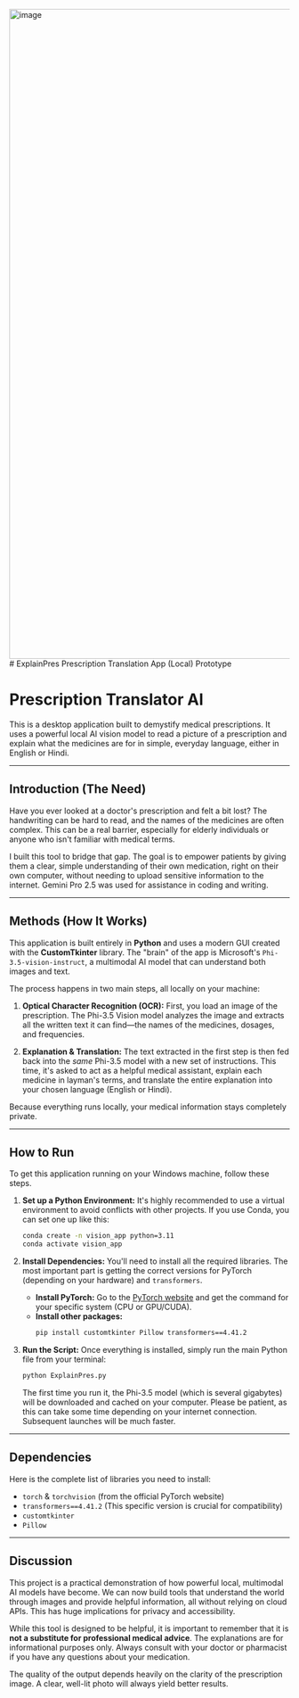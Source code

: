 <img width="892" height="1166" alt="image" src="https://github.com/user-attachments/assets/f879bff7-bcfa-4353-ba55-26b55de69419" /># ExplainPres
Prescription Translation App (Local) Prototype
# Prescription Translator AI

This is a desktop application built to demystify medical prescriptions. It uses a powerful local AI vision model to read a picture of a prescription and explain what the medicines are for in simple, everyday language, either in English or Hindi.



---

## Introduction (The Need)

Have you ever looked at a doctor's prescription and felt a bit lost? The handwriting can be hard to read, and the names of the medicines are often complex. This can be a real barrier, especially for elderly individuals or anyone who isn't familiar with medical terms.

I built this tool to bridge that gap. The goal is to empower patients by giving them a clear, simple understanding of their own medication, right on their own computer, without needing to upload sensitive information to the internet. Gemini Pro 2.5 was used for assistance in coding and writing.

---

## Methods (How It Works)

This application is built entirely in **Python** and uses a modern GUI created with the **CustomTkinter** library. The "brain" of the app is Microsoft's `Phi-3.5-vision-instruct`, a multimodal AI model that can understand both images and text.

The process happens in two main steps, all locally on your machine:

1.  **Optical Character Recognition (OCR):** First, you load an image of the prescription. The Phi-3.5 Vision model analyzes the image and extracts all the written text it can find—the names of the medicines, dosages, and frequencies.

2.  **Explanation & Translation:** The text extracted in the first step is then fed back into the *same* Phi-3.5 model with a new set of instructions. This time, it's asked to act as a helpful medical assistant, explain each medicine in layman's terms, and translate the entire explanation into your chosen language (English or Hindi).

Because everything runs locally, your medical information stays completely private.

---

## How to Run

To get this application running on your Windows machine, follow these steps.

1.  **Set up a Python Environment:** It's highly recommended to use a virtual environment to avoid conflicts with other projects. If you use Conda, you can set one up like this:
    ```bash
    conda create -n vision_app python=3.11
    conda activate vision_app
    ```

2.  **Install Dependencies:** You'll need to install all the required libraries. The most important part is getting the correct versions for PyTorch (depending on your hardware) and `transformers`.
    * **Install PyTorch:** Go to the [PyTorch website](https://pytorch.org/get-started/locally/) and get the command for your specific system (CPU or GPU/CUDA).
    * **Install other packages:**
        ```bash
        pip install customtkinter Pillow transformers==4.41.2
        ```

3.  **Run the Script:** Once everything is installed, simply run the main Python file from your terminal:
    ```bash
    python ExplainPres.py
    ```
    The first time you run it, the Phi-3.5 model (which is several gigabytes) will be downloaded and cached on your computer. Please be patient, as this can take some time depending on your internet connection. Subsequent launches will be much faster.

---

## Dependencies

Here is the complete list of libraries you need to install:

* `torch` & `torchvision` (from the official PyTorch website)
* `transformers==4.41.2` (This specific version is crucial for compatibility)
* `customtkinter`
* `Pillow`

---

## Discussion

This project is a practical demonstration of how powerful local, multimodal AI models have become. We can now build tools that understand the world through images and provide helpful information, all without relying on cloud APIs. This has huge implications for privacy and accessibility.

While this tool is designed to be helpful, it is important to remember that it is **not a substitute for professional medical advice**. The explanations are for informational purposes only. Always consult with your doctor or pharmacist if you have any questions about your medication.

The quality of the output depends heavily on the clarity of the prescription image. A clear, well-lit photo will always yield better results.
